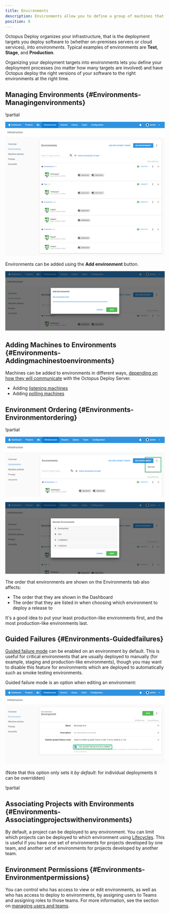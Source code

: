 ```yaml
---
title: Environments
description: Environments allow you to define a group of machines that you will deploy to at the same time; common examples of environments are Dev, Test or Production.
position: 0
---
```

Octopus Deploy organizes your infrastructure, that is the deployment targets you deploy software to (whether on-premises servers or cloud services), into *environments*. Typical examples of environments are **Test**, **Stage**, and **Production**.

Organizing your deployment targets into environments lets you define your deployment processes (no matter how many targets are involved) and have Octopus deploy the right versions of your software to the right environments at the right time.

## Managing Environments {#Environments-Managingenvironments}

!partial <location>

![](environments.png "width=500")

Environments can be added using the **Add environment** button.

![](add-environment.png "width=500")

## Adding Machines to Environments {#Environments-Addingmachinestoenvironments}

Machines can be added to environments in different ways, [depending on how they will communicate](/docs/infrastructure/windows-targets/index.md) with the Octopus Deploy Server.

- Adding [listening machines](/docs/infrastructure/windows-targets/listening-tentacles/index.md)
- Adding [polling machines](/docs/infrastructure/windows-targets/polling-tentacles/index.md)

## Environment Ordering {#Environments-Environmentordering}

!partial <reorder-link>

![](environment-reordering-button.png "width=500")

![](environment-reordering.png "width=500")

The order that environments are shown on the Environments tab also affects:

- The order that they are shown in the Dashboard
- The order that they are listed in when choosing which environment to deploy a release to

It's a good idea to put your least production-like environments first, and the most production-like environments last.

## Guided Failures {#Environments-Guidedfailures}

[Guided failure mode](/docs/deployment-process/releases/guided-failures.md) can be enabled on an environment by default. This is useful for critical environments that are usually deployed to manually (for example, staging and production-like environments), though you may want to disable this feature for environments which are deployed to automatically such as smoke testing environments.

Guided failure mode is an option when editing an environment:

![](guided-failure.png "width=500")

(Note that this option only sets it *by* *default*: for individual deployments it can be overridden)

!partial <guided-failure-indicator>

## Associating Projects with Environments {#Environments-Associatingprojectswithenvironments}

By default, a project can be deployed to any environment. You can limit which projects can be deployed to which environment using [Lifecycles](/docs/deployment-process/lifecycles/index.md). This is useful if you have one set of environments for projects developed by one team, and another set of environments for projects developed by another team.

## Environment Permissions {#Environments-Environmentpermissions}

You can control who has access to view or edit environments, as well as who has access to deploy to environments, by assigning users to Teams and assigning roles to those teams. For more information, see the section on [managing users and teams](/docs/administration/managing-users-and-teams/index.md).
